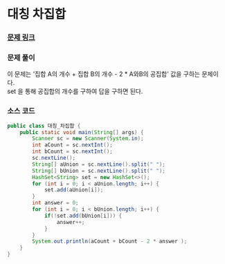 # 대칭 차집합
### [문제 링크](https://www.acmicpc.net/problem/1269)

### 문제 풀이
이 문제는 '집합 A의 개수 + 집합 B의 개수 - 2 * A와B의 공집합' 값을 구하는 문제이다. </br>
set 을 통해 공집합의 개수를 구하여 답을 구하면 된다. </br>

### 소스 코드
```java
public class 대칭_차집합 {
    public static void main(String[] args) {
        Scanner sc = new Scanner(System.in);
        int aCount = sc.nextInt();
        int bCount = sc.nextInt();
        sc.nextLine();
        String[] aUnion = sc.nextLine().split(" ");
        String[] bUnion = sc.nextLine().split(" ");
        HashSet<String> set = new HashSet<>();
        for (int i = 0; i < aUnion.length; i++) {
            set.add(aUnion[i]);
        }
        int answer = 0;
        for (int i = 0; i < bUnion.length; i++) {
            if(!set.add(bUnion[i])) {
                answer++;
            }
        }
        System.out.println(aCount + bCount - 2 * answer );
    }
}


```
